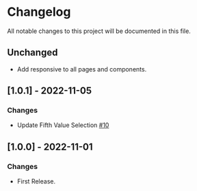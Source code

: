 # Changelog
All notable changes to this project will be documented in this file.

## Unchanged
- Add responsive to all pages and components.

## [1.0.1] - 2022-11-05
### Changes
- Update Fifth Value Selection [#10](https://github.com/fdrandolfi/composition-tools-frontend/pull/10)

## [1.0.0] - 2022-11-01
### Changes
- First Release.
